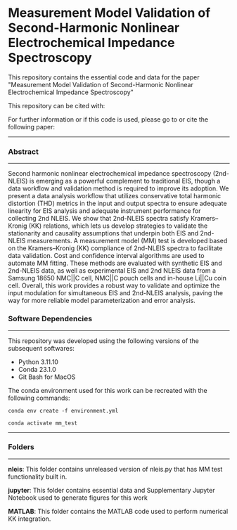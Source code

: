 # Measurement Model Validation of Second-Harmonic Nonlinear Electrochemical Impedance Spectroscopy

This repository contains the essential code and data for the paper "Measurement Model Validation of Second-Harmonic Nonlinear Electrochemical Impedance Spectroscopy"

This repository can be cited with: 


For further information or if this code is used, please go to or cite the following paper:

-------------
### Abstract
-------------

Second harmonic nonlinear electrochemical impedance spectroscopy (2nd-NLEIS) is emerging as a powerful complement to traditional EIS, though a data workflow and validation method is required to improve its adoption. We present a data analysis workflow that utilizes conservative total harmonic distortion (THD) metrics in the input and output spectra to ensure adequate linearity for EIS analysis and adequate instrument performance for collecting 2nd NLEIS. We show that 2nd-NLEIS spectra satisfy Kramers–Kronig (KK) relations, which lets us develop strategies to validate the stationarity and causality assumptions that underpin both EIS and 2nd-NLEIS measurements. A measurement model (MM) test is developed based on the Kramers–Kronig (KK) compliance of 2nd-NLEIS spectra to facilitate data validation. Cost and confidence interval algorithms are used to automate MM fitting. These methods are evaluated with synthetic EIS and 2nd-NLEIS data, as well as experimental EIS and 2nd NLEIS data from a Samsung 18650 NMC||C cell, NMC||C pouch cells and in-house Li||Cu coin cell. Overall, this work provides a robust way to validate and optimize the input modulation for simultaneous EIS and 2nd-NLEIS analysis, paving the way for more reliable model parameterization and error analysis.  

### Software Dependencies
----------------------------------------------------------------
This repository was developed using the following versions of the subsequent softwares:

* Python 3.11.10
* Conda 23.1.0
* Git Bash for MacOS

The conda environment used for this work can be recreated with the following commands:

```conda env create -f environment.yml```

```conda activate mm_test```

----------------------------------------------------------------
### Folders
----------------------------------------------------------------
**nleis**: This folder contains unreleased version of nleis.py that has MM test functionality built in. 

**jupyter**: This folder contains essential data and Supplementary Jupyter Notebook used to generate figures for this work

**MATLAB**: This folder contains the MATLAB code used to perform numerical KK integration.



